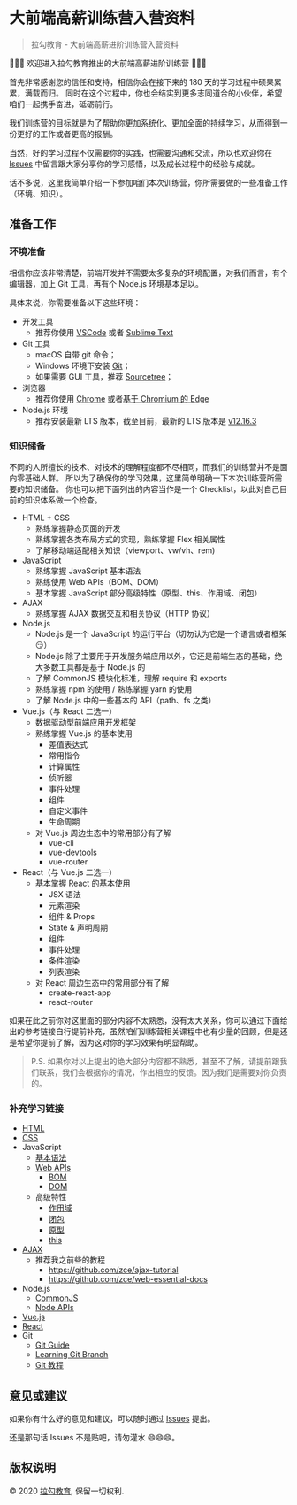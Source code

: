 # 大前端高薪训练营入营资料

> 拉勾教育 - 大前端高薪进阶训练营入营资料

👏👏👏 欢迎进入拉勾教育推出的大前端高薪进阶训练营 👏👏👏

首先非常感谢您的信任和支持，相信你会在接下来的 180 天的学习过程中硕果累累，满载而归。
同时在这个过程中，你也会结实到更多志同道合的小伙伴，希望咱们一起携手奋进，砥砺前行。

我们训练营的目标就是为了帮助你更加系统化、更加全面的持续学习，从而得到一份更好的工作或者更高的报酬。

当然，好的学习过程不仅需要你的实践，也需要沟通和交流，所以也欢迎你在 [Issues](issues) 中留言跟大家分享你的学习感悟，以及成长过程中的经验与成就。

话不多说，这里我简单介绍一下参加咱们本次训练营，你所需要做的一些准备工作（环境、知识）。

## 准备工作

### 环境准备

相信你应该非常清楚，前端开发并不需要太多复杂的环境配置，对我们而言，有个编辑器，加上 Git 工具，再有个 Node.js 环境基本足以。

具体来说，你需要准备以下这些环境：

- 开发工具
  - 推荐你使用 [VSCode](https://code.visualstudio.com/) 或者 [Sublime Text](http://www.sublimetext.com/)
- Git 工具
  - macOS 自带 git 命令；
  - Windows 环境下安装 [Git](https://git-scm.com/)；
  - 如果需要 GUI 工具，推荐 [Sourcetree](https://www.sourcetreeapp.com/)；
- 浏览器
  - 推荐你使用 [Chrome](https://www.google.com/chrome/) 或者[基于 Chromium 的 Edge](https://www.microsoft.com/zh-cn/edge)
- Node.js 环境
  - 推荐安装最新 LTS 版本，截至目前，最新的 LTS 版本是 [v12.16.3](https://nodejs.org/dist/v12.16.3/)

### 知识储备

不同的人所擅长的技术、对技术的理解程度都不尽相同，而我们的训练营并不是面向零基础人群。
所以为了确保你的学习效果，这里简单明确一下本次训练营所需要的知识储备。
你也可以把下面列出的内容当作是一个 Checklist，以此对自己目前的知识体系做一个检查。

- HTML + CSS
  - 熟练掌握静态页面的开发
  - 熟练掌握各类布局方式的实现，熟练掌握 Flex 相关属性
  - 了解移动端适配相关知识（viewport、vw/vh、rem)
- JavaScript
  - 熟练掌握 JavaScript 基本语法
  - 熟练使用 Web APIs（BOM、DOM）
  - 基本掌握 JavaScript 部分高级特性（原型、this、作用域、闭包）
- AJAX
  - 熟练掌握 AJAX 数据交互和相关协议（HTTP 协议）
- Node.js
  - Node.js 是一个 JavaScript 的运行平台（切勿认为它是一个语言或者框架 😏）
  - Node.js 除了主要用于开发服务端应用以外，它还是前端生态的基础，绝大多数工具都是基于 Node.js 的
  - 了解 CommonJS 模块化标准，理解 require 和 exports
  - 熟练掌握 npm 的使用 / 熟练掌握 yarn 的使用
  - 了解 Node.js 中的一些基本的 API（path、fs 之类）
- Vue.js（与 React 二选一）
  - 数据驱动型前端应用开发框架
  - 熟练掌握 Vue.js 的基本使用
    - 差值表达式
    - 常用指令
    - 计算属性
    - 侦听器
    - 事件处理
    - 组件
    - 自定义事件
    - 生命周期
  - 对 Vue.js 周边生态中的常用部分有了解
    - vue-cli
    - vue-devtools
    - vue-router
- React（与 Vue.js 二选一）
  - 基本掌握 React 的基本使用
    - JSX 语法
    - 元素渲染
    - 组件 & Props
    - State & 声明周期
    - 组件
    - 事件处理
    - 条件渲染
    - 列表渲染
  - 对 React 周边生态中的常用部分有了解
    - create-react-app
    - react-router

如果在此之前你对这里面的部分内容不太熟悉，没有太大关系，你可以通过下面给出的参考链接自行提前补充，虽然咱们训练营相关课程中也有少量的回顾，但是还是希望你提前了解，因为这对你的学习效果有明显帮助。

> P.S. 如果你对以上提出的绝大部分内容都不熟悉，甚至不了解，请提前跟我们联系，我们会根据你的情况，作出相应的反馈。因为我们是需要对你负责的。

### 补充学习链接

- [HTML](https://developer.mozilla.org/zh-CN/docs/Web/HTML)
- [CSS](https://developer.mozilla.org/zh-CN/docs/Web/CSS)
- JavaScript
  - [基本语法](https://developer.mozilla.org/zh-CN/docs/Web/JavaScript/Guide)
  - [Web APIs](https://developer.mozilla.org/zh-CN/docs/Web/API)
    - [BOM](https://www.runoob.com/js/js-window.html)
    - [DOM](https://www.runoob.com/htmldom/htmldom-tutorial.html)
  - 高级特性
    - [作用域](https://developer.mozilla.org/zh-CN/docs/Web/JavaScript/Guide/Grammar_and_types#%E5%8F%98%E9%87%8F%E7%9A%84%E4%BD%9C%E7%94%A8%E5%9F%9F)
    - [闭包](https://developer.mozilla.org/zh-CN/docs/Web/JavaScript/Guide/Functions#%E9%97%AD%E5%8C%85)
    - [原型](https://developer.mozilla.org/zh-CN/docs/Learn/JavaScript/Objects/Object_prototypes)
    - [this](https://developer.mozilla.org/zh-CN/docs/Web/JavaScript/Reference/Operators/this)
- [AJAX](https://developer.mozilla.org/zh-CN/docs/Web/Guide/AJAX)
  - 推荐我之前些的教程
    - https://github.com/zce/ajax-tutorial
    - https://github.com/zce/web-essential-docs
- Node.js
  - [CommonJS](https://github.com/ruanyf/jstutorial/blob/gh-pages/nodejs/module.md)
  - [Node APIs](https://nodejs.org/zh-cn/docs/)
- [Vue.js](https://cn.vuejs.org/v2/guide/)
- [React](https://zh-hans.reactjs.org/tutorial/)
- Git
  - [Git Guide](http://rogerdudler.github.io/git-guide/index.zh.html)
  - [Learning Git Branch](https://learngitbranching.js.org)
  - [Git 教程](https://www.runoob.com/git/git-tutorial.html)

## 意见或建议

如果你有什么好的意见和建议，可以随时通过 [Issues](issues) 提出。

还是那句话 Issues 不是贴吧，请勿灌水 😄😄😄。

## 版权说明

&copy; 2020 [拉勾教育](https://kaiwu.lagou.com), 保留一切权利.
